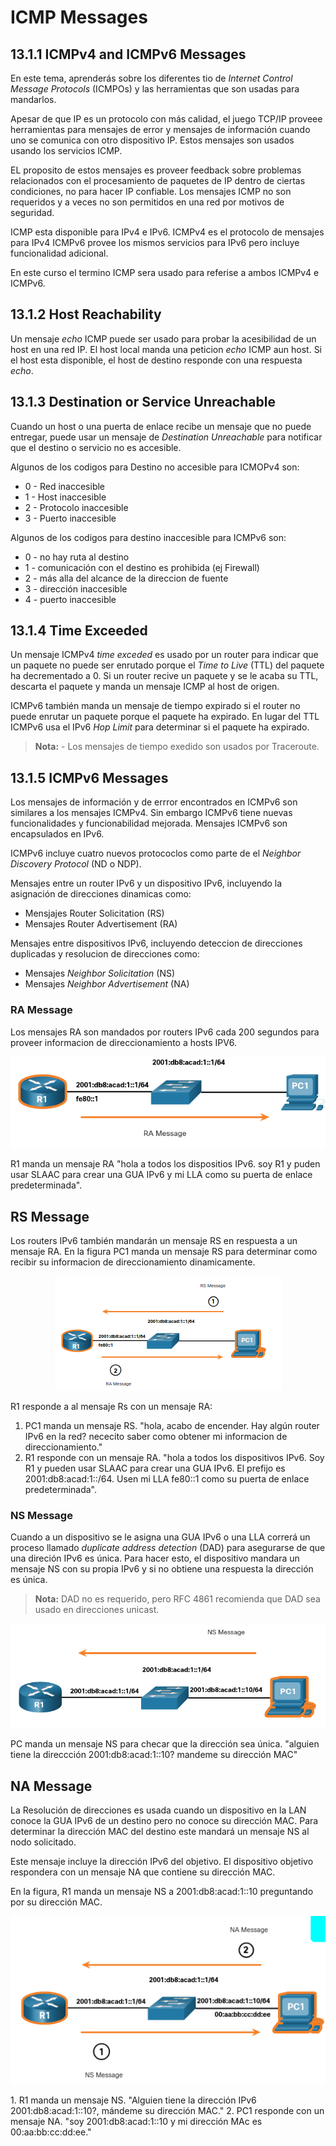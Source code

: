 # ICMP Messages 
## 13.1.1 ICMPv4 and ICMPv6 Messages
En este tema, aprenderás sobre los diferentes tio de *Internet Control Message Protocols* (ICMPOs) y las herramientas que son usadas para mandarlos.

Apesar de que IP es un protocolo con más calidad, el juego TCP/IP proveee herramientas para mensajes de error y mensajes de información cuando uno se comunica con otro dispositivo IP.
Estos mensajes son usados usando los servicios ICMP. 

EL proposito de estos mensajes es proveer feedback sobre problemas relacionados con el procesamiento de paquetes de IP dentro de ciertas condiciones, no para hacer IP confiable.
Los mensajes ICMP no son requeridos y a veces no son permitidos en una red por motivos de seguridad.

ICMP esta disponible para IPv4 e IPv6. 
ICMPv4 es el protocolo de mensajes para IPv4
ICMPv6 provee los mismos servicios para IPv6 pero incluye funcionalidad adicional. 

En este curso el termino ICMP sera usado para referise a ambos ICMPv4 e ICMPv6.

## 13.1.2 Host Reachability
Un mensaje *echo* ICMP puede ser usado para probar la acesibilidad de un host en una red IP.
El host local manda una peticion *echo* ICMP aun host. 
Si el host esta disponible, el host de destino responde con una respuesta *echo*.

## 13.1.3 Destination or Service Unreachable
Cuando un host o una puerta de enlace recibe un mensaje que no puede entregar, puede usar un mensaje de *Destination Unreachable* para notificar que el destino o servicio no es accesible.

Algunos de los codigos para Destino no accesible para ICMOPv4 son:
* 0 - Red inaccesible
* 1 - Host inaccesible
* 2 - Protocolo inaccesible
* 3 - Puerto inaccesible

Algunos de los codigos para destino inaccesible para ICMPv6 son:
* 0 - no hay ruta al destino
* 1 - comunicación con el destino es prohibida (ej Firewall)
* 2 - más alla del alcance de la direccion de fuente
* 3 - dirección inaccesible
* 4 - puerto inaccesible

## 13.1.4 Time Exceeded 
Un mensaje ICMPv4 *time exceded* es usado por un router para indicar que un paquete no puede ser enrutado porque el *Time to Live* (TTL) del paquete ha decrementado a 0.
Si un router recive un paquete y se le acaba su TTL, descarta el paquete y manda un mensaje ICMP al host de origen.

ICMPv6 también manda un mensaje de tiempo expirado si el router no puede enrutar un paquete porque el paquete ha expirado. 
En lugar del TTL ICMPv6 usa el IPv6 *Hop Limit* para determinar si el paquete ha expirado.

> **Nota:** - Los mensajes de tiempo exedido son usados por Traceroute.

## 13.1.5 ICMPv6 Messages
Los mensajes de información y de errror encontrados en ICMPv6 son similares a los mensajes ICMPv4.
Sin embargo ICMPv6 tiene nuevas funcionalidades y funcionabilidad mejorada.
Mensajes ICMPv6 son encapsulados en IPv6.

ICMPv6 incluye cuatro nuevos protococlos como parte de el *Neighbor Discovery Protocol* (ND o NDP).

Mensajes entre un router IPv6 y un dispositivo IPv6, incluyendo la asignación de direcciones dinamicas como:
* Mensjajes Router Solicitation (RS) 
* Mensajes Router Advertisement (RA)

Mensajes entre dispositivos IPv6, incluyendo deteccion de direcciones duplicadas y resolucion de direcciones como:
* Mensajes *Neighbor Solicitation* (NS)
* Mensajes *Neighbor Advertisement* (NA)

### RA Message 
Los mensajes RA son mandados por routers IPv6 cada 200 segundos para proveer informacion de direccionamiento a hosts IPV6.

<p align="center">
	<img src="Imagenes/13.1/13.1-1.png">
</p>

R1 manda un mensaje RA "hola a todos los dispositios IPv6. soy R1 y puden usar SLAAC para crear una GUA IPv6 y mi LLA como su puerta de enlace predeterminada".

## RS Message
Los routers IPv6 también mandarán un mensaje RS en respuesta a un mensaje RA.
En la figura PC1 manda un mensaje RS para determinar como recibir su informacion de direccionamiento dinamicamente.

<p align="center">
	<img src="Imagenes/13.1/13.1-2.png">
</p>

R1 responde a al mensaje Rs con un mensaje RA:

1. PC1 manda un mensaje RS.
"hola, acabo de encender. Hay algún router IPv6 en la red? nececito saber como obtener mi informacion de direccionamiento."
2. R1 responde con un mensaje RA. 
"hola a todos los dispositivos IPv6. Soy R1 y pueden usar SLAAC para crear una GUA IPv6. El prefijo es 2001:db8:acad:1::/64. Usen mi LLA fe80::1 como su puerta de enlace predeterminada".

### NS Message 
Cuando a un dispositivo se le asigna una GUA IPv6 o una LLA correrá un proceso llamado *duplicate address detection* (DAD) para asegurarse de que una direción IPv6 es única. 
Para hacer esto, el dispositivo mandara un  mensaje NS con su propia IPv6 y si no obtiene una respuesta la dirección es única. 

> **Nota:** DAD no es requerido, pero RFC 4861 recomienda que DAD sea usado en direcciones unicast.
<p align="center">
	<img src="Imagenes/13.1/13.1-3.png">
</p>
PC manda un mensaje NS para checar que la dirección sea única. 
"alguien tiene la direccción 2001:db8:acad:1::10? mandeme su dirección MAC"

## NA Message
La Resolución de direcciones es usada cuando un dispositivo en la LAN conoce la GUA IPv6 de un destino pero no conoce su dirección MAC.
Para determinar la dirección MAC del destino este mandará un mensaje NS al nodo solicitado. 


Este mensaje incluye la dirección IPv6 del objetivo. 
El dispositivo objetivo respondera con un mensaje NA que contiene su dirección MAC.

En la figura, R1 manda un mensaje NS a 2001:db8:acad:1::10 preguntando por su dirección MAC.
<p align="center">
	<img src="Imagenes/13.1/13.1-4.png">
</p>
1. R1 manda un mensaje NS.
"Alguien tiene la dirección IPv6 2001:db8:acad:1::10?, mándeme su dirección MAC."
2. PC1 responde con un mensaje NA.
"soy 2001:db8:acad:1::10 y mi dirección MAc es 00:aa:bb:cc:dd:ee."
   
